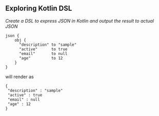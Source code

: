 ## Exploring Kotlin DSL

*Create a DSL to express JSON in Kotlin and output the result to actual JSON*

```
json {  
    obj {  
      "description" to "sample"  
      "active"      to true  
      "email"       to null  
      "age"         to 12  
    }  
}  
```
will render as  

```
{  
 "description" : "sample"  
 "active" : true  
 "email" : null  
 "age" : 12  
}  
```
